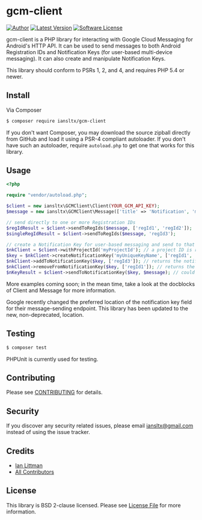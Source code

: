 # gcm-client

[![Author](http://img.shields.io/badge/author-@iansltx-blue.svg?style=flat-square)](https://twitter.com/iansltx)
[![Latest Version](https://img.shields.io/github/release/iansltx/gcm-client.svg?style=flat-square)](https://github.com/iansltx/gcm-client/releases)
[![Software License](https://img.shields.io/badge/license-BSD-brightgreen.svg?style=flat-square)](LICENSE.md)

gcm-client is a PHP library for interacting with Google Cloud Messaging for Android's HTTP API. It can be used to
send messages to both Android Registration IDs and Notification Keys (for user-based multi-device messaging). It can
also create and manipulate Notification Keys.

This library should conform to PSRs 1, 2, and 4, and requires PHP 5.4 or newer.

## Install

Via Composer

``` bash
$ composer require iansltx/gcm-client
```

If you don't want Composer, you may download the source zipball directly from GitHub and load it using a PSR-4 compliant
autoloader. If you don't have such an autoloader, require `autoload.php` to get one that works for this library.

## Usage

```php
<?php

require "vendor/autoload.php";

$client = new iansltx\GCMClient\Client(YOUR_GCM_API_KEY);
$message = new iansltx\GCMClient\Message(['title' => 'Notification', 'message' => 'Hello World!']);

// send directly to one or more Registration IDs
$regIdResult = $client->sendToRegIds($message, ['regId1', 'regId2']);
$singleRegIdResult = $client->sendToRegIds($message, 'regId3');

// create a Notification Key for user-based messaging and send to that
$nkClient = $client->withProjectId('myProjectId'); // a project ID is required for notification key manipulation
$key = $nkClient->createNotificationKey('myUniqueKeyName', ['regId1', 'regId2']);
$nkClient->addToNotificationKey($key, ['regId3']); // returns the notification key
$nkClient->removeFromNotificationKey($key, ['regId1']); // returns the notification key
$nKeyResult = $client->sendToNotificationKey($key, $message); // could use $nkClient to send as well
```

More examples coming soon; in the mean time, take a look at the docblocks of Client and Message for more information.

Google recently changed the preferred location of the notification key field for their message-sending endpoint. This
library has been updated to the new, non-deprecated, location.

## Testing

``` bash
$ composer test
```

PHPUnit is currently used for testing.

## Contributing

Please see [CONTRIBUTING](CONTRIBUTING.md) for details.

## Security

If you discover any security related issues, please email iansltx@gmail.com instead of using the issue tracker.

## Credits

- [Ian Littman](https://github.com/iansltx)
- [All Contributors](../../contributors)

## License

This library is BSD 2-clause licensed. Please see [License File](LICENSE.md) for more information.
